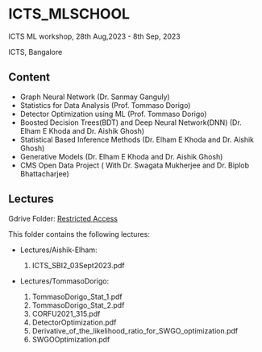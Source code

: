 # ICTS_MLSCHOOL
ICTS ML workshop, 28th Aug,2023 - 8th Sep, 2023

ICTS, Bangalore

## Content
- Graph Neural Network (Dr. Sanmay Ganguly)
- Statistics for Data Analysis (Prof. Tommaso Dorigo)
- Detector Optimization using ML (Prof. Tommaso Dorigo)
- Boosted Decision Trees(BDT) and Deep Neural Network(DNN) (Dr. Elham E Khoda and Dr. Aishik Ghosh)
- Statistical Based Inference Methods (Dr. Elham E Khoda and Dr. Aishik Ghosh)
- Generative Models (Dr. Elham E Khoda and Dr. Aishik Ghosh)
- CMS Open Data Project ( With Dr. Swagata Mukherjee and Dr. Biplob Bhattacharjee) 


## Lectures
Gdrive Folder: [Restricted Access](https://drive.google.com/drive/folders/18N1X9CgF0x2XooeDh7Z6Sb4TxGDlXaAH?usp=drive_link)

This folder contains the following lectures:
- Lectures/Aishik-Elham:
  1. ICTS_SBI2_03Sept2023.pdf

- Lectures/TommasoDorigo:
  
  1. TommasoDorigo_Stat_1.pdf
  2. TommasoDorigo_Stat_2.pdf
  3. CORFU2021_315.pdf
  4. DetectorOptimization.pdf 
  5. Derivative_of_the_likelihood_ratio_for_SWGO_optimization.pdf
  6. SWGOOptimization.pdf


